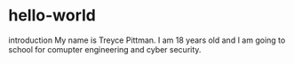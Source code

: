 # hello-world
introduction 
My name is Treyce Pittman. I am 18 years old and I am going to school for comupter engineering and cyber security. 
